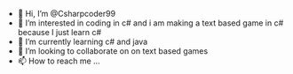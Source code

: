 - 👋 Hi, I’m @Csharpcoder99
- 👀 I’m interested in coding in c# and i am making a text based game in c# because I just learn c#
- 🌱 I’m currently learning c# and java
- 💞️ I’m looking to collaborate on on text based games
- 📫 How to reach me ...

<!---
Csharpcoder99/Csharpcoder99 is a ✨ special ✨ repository because its `README.md` (this file) appears on your GitHub profile.
You can click the Preview link to take a look at your changes.
--->
